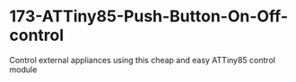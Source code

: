 # 173-ATTiny85-Push-Button-On-Off-control
Control external appliances using this cheap and easy ATTiny85 control module
